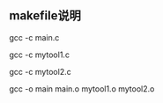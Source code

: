 ## makefile说明

gcc -c main.c

gcc -c mytool1.c

gcc -c mytool2.c

gcc -o main main.o mytool1.o mytool2.o